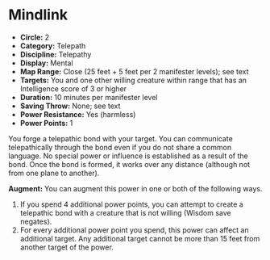 # Mindlink

- **Circle:** 2
- **Category:** Telepath
- **Discipline:** Telepathy
- **Display:** Mental
- **Map Range:** Close (25 feet + 5 feet per 2 manifester levels); see text
- **Targets:** You and one other willing creature within range that has an Intelligence score of 3 or higher
- **Duration:** 10 minutes per manifester level
- **Saving Throw:** None; see text
- **Power Resistance:** Yes (harmless)
- **Power Points:** 1

You forge a telepathic bond with your target. You can communicate telepathically through the bond even if you do not share a common language. No special power or influence is established as a result of the bond. Once the bond is formed, it works over any distance (although not from one plane to another).

**Augment:** You can augment this power in one or both of the following ways.

1. If you spend 4 additional power points, you can attempt to create a telepathic bond with a creature that is not willing (Wisdom save negates).
2. For every additional power point you spend, this power can affect an additional target. Any additional target cannot be more than 15 feet from another target of the power.
